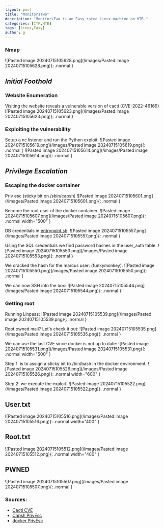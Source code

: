 ```yaml
---
layout: post
title: "MonitorsTwo"
description: "MonitorsTwo is an Easy rated Linux machine on HTB."
categories: [CTF,HTB]
tags: [Linux,Easy]
author: g
---
```


### Nmap
![Pasted image 20240715105628.png](/images/Pasted image 20240715105628.png){: .normal }

## _**Initial Foothold**_

### Website Enumeration
Visiting the website reveals a vulnerable version of cacti (CVE-2022-46169)
![Pasted image 20240715105623.png](/images/Pasted image 20240715105623.png){: .normal }


### Exploiting the vulnerability
Setup a nc listener and run the Python exploit:
![Pasted image 20240715105619.png](/images/Pasted image 20240715105619.png){: .normal }
![Pasted image 20240715105614.png](/images/Pasted image 20240715105614.png){: .normal }


## _**Privilege Escalation**_

### Escaping the docker container
Priv esc (sticky bit on /sbin/capsh)
![Pasted image 20240715105601.png](/images/Pasted image 20240715105601.png){: .normal }

Become the root user of the docker container.
![Pasted image 20240715105607.png](/images/Pasted image 20240715105607.png){: .normal width="500" }

DB credentials in [entrypoint.sh](http://entrypoint.sh/).
![Pasted image 20240715105557.png](/images/Pasted image 20240715105557.png){: .normal }

Using the SQL credentials we find password hashes in the user_auth table.
![Pasted image 20240715105553.png](/images/Pasted image 20240715105553.png){: .normal }

We cracked the hash for the marcus user: (funkymonkey).
![Pasted image 20240715105550.png](/images/Pasted image 20240715105550.png){: .normal }

We can now SSH into the box:
![Pasted image 20240715105544.png](/images/Pasted image 20240715105544.png){: .normal }


### Getting root
Running Linpeas:
![Pasted image 20240715105539.png](/images/Pasted image 20240715105539.png){: .normal }

Root owned mail? Let's check it out:
![Pasted image 20240715105535.png](/images/Pasted image 20240715105535.png){: .normal }

We can use the last CVE since docker is not up to date:
![Pasted image 20240715105531.png](/images/Pasted image 20240715105531.png){: .normal width="500" }

Step 1: is to assign a sticky bit to /bin/bash in the docker environment.
![Pasted image 20240715105526.png](/images/Pasted image 20240715105526.png){: .normal width="600" }

Step 2: we execute the exploit.
![Pasted image 20240715105522.png](/images/Pasted image 20240715105522.png){: .normal }


## User.txt
![Pasted image 20240715105516.png](/images/Pasted image 20240715105516.png){: .normal width="400" }


## Root.txt
![Pasted image 20240715105512.png](/images/Pasted image 20240715105512.png){: .normal width="400" }


## PWNED
![Pasted image 20240715105507.png](/images/Pasted image 20240715105507.png){: .normal }


### Sources:
- [Cacti CVE](https://github.com/FredBrave/CVE-2022-46169-CACTI-1.2.22/blob/main/CVE-2022-46169.py)
- [Capsh PrivEsc](https://gtfobins.github.io/gtfobins/capsh/#suid)
- [docker PrivEsc](https://github.com/UncleJ4ck/CVE-2021-41091/blob/main/README.md)
